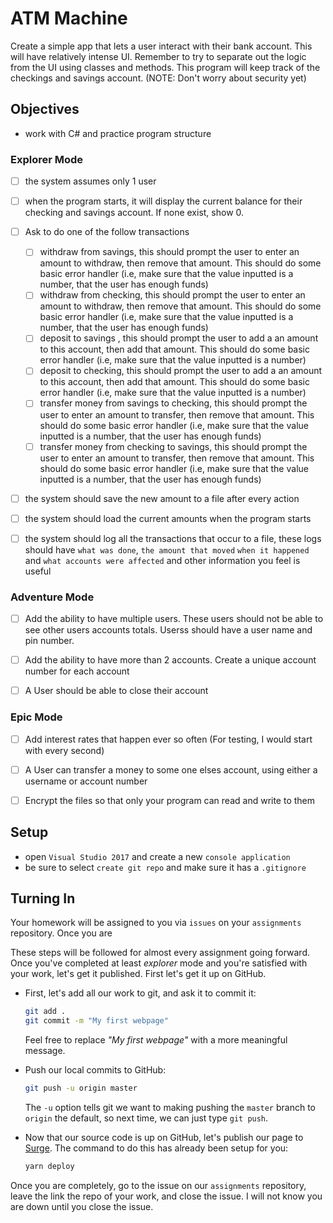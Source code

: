 # ATM Machine

Create a simple app that lets a user interact with their bank account. This will have relatively intense UI. Remember to try to separate out the logic from the UI using classes and methods. This program will keep track of the checkings and savings account.
(NOTE: Don't worry about security yet)
## Objectives
- work with C# and practice program structure
### Explorer Mode

- [ ] the system assumes only 1 user
- [ ] when the program starts, it will display the current balance for their checking  and savings account. If none exist, show 0. 
- [ ] Ask to do one of the follow transactions 
    - [ ] withdraw from savings, this should prompt the user to enter an amount to withdraw, then remove that amount. This should do some basic error handler (i.e, make sure that the value inputted is a number, that the user has enough funds)
    - [ ] withdraw from checking, this should prompt the user to enter an amount to withdraw, then remove that amount. This should do some basic error handler (i.e, make sure that the value inputted is a number, that the user has enough funds)
    - [ ] deposit to savings , this should prompt the user to add a an amount to this account, then add that amount. This should do some basic error handler (i.e, make sure that the value inputted is a number)
    - [ ] deposit to checking, this should prompt the user to add a an amount to this account, then add that amount. This should do some basic error handler (i.e, make sure that the value inputted is a number)
    - [ ] transfer money from savings to checking, this should prompt the user to enter an amount to transfer, then remove that amount. This should do some basic error handler (i.e, make sure that the value inputted is a number, that the user has enough funds) 
    - [ ] transfer money from checking to savings, this should prompt the user to enter an amount to transfer, then remove that amount. This should do some basic error handler (i.e, make sure that the value inputted is a number, that the user has enough funds) 
- [ ] the system should save the new amount to a file after every action
- [ ] the system should load the current amounts when the program starts
- [ ] the system should log all the transactions that occur to a file, these logs should have `what was done`, `the amount that moved` `when it happened` and `what accounts were affected` and other information you feel is useful


 
### Adventure Mode

- [ ] Add the ability to have multiple users. These users should not be able to see other users accounts totals.  Userss should have a user name and pin number. 
- [ ] Add the ability to have more than 2 accounts. Create a unique account number for each account
- [ ] A User should be able to close their account



### Epic Mode
- [ ] Add interest rates that happen ever so often (For testing, I would start with every second)
- [ ] A User can transfer a money to some one elses account, using either a username or account number
- [ ] Encrypt the files so that only your program can read and write to them


## Setup 
- open `Visual Studio 2017` and create a new `console application` 
- be sure to select `create git repo` and make sure it has a `.gitignore`

## Turning In

Your homework will be assigned to you via `issues` on your `assignments` repository. Once you are

These steps will be followed for almost every assignment going forward. Once you've completed at least _explorer_ mode and you're satisfied with your work, let's get it published. First let's get it up on GitHub.

- First, let's add all our work to git, and ask it to commit it:

  ```sh
  git add .
  git commit -m "My first webpage"
  ```

  Feel free to replace _"My first webpage"_ with a more meaningful message.

- Push our local commits to GitHub:

  ```sh
  git push -u origin master
  ```

  The `-u` option tells git we want to making pushing the `master` branch to `origin` the default, so next time, we can just type `git push`.

- Now that our source code is up on GitHub, let's publish our page to [Surge](https://surge.sh). The command to do this has already been setup for you:

  ```sh
  yarn deploy
  ```

Once you are completely, go to the issue on our `assignments` repository, leave the link the repo of your work, and close the issue. I will not know you are down until you close the issue. 

